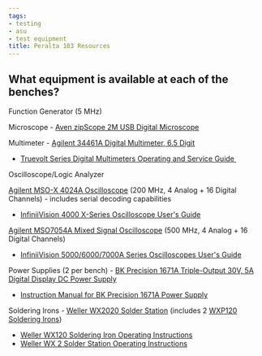 ```yaml
---
tags:
- testing
- asu
- test equipment
title: Peralta 103 Resources
---
```


## What equipment is available at each of the benches?

Function Generator (5 MHz)

Microscope - [Aven zipScope 2M USB Digital Microscope](http://www.aventools.com/avens-complete-product-line/microscopy-and-inspection/digital-microscopes/zipscope/zipscope-2m-usb-digital-microscope#.Vo608TaFk69)

Multimeter - [Agilent 34461A Digital Multimeter, 6.5 Digit](http://www.keysight.com/en/pd-2270273-pn-34461A/digital-multimeter-6-digit-34401a-replacement-truevolt-dmm?nid=-536902435.1058513.00&cc=US&lc=eng)

-   [Truevolt Series Digital Multimeters Operating and Service Guide ](http://literature.cdn.keysight.com/litweb/pdf/34460-90901.pdf?id=2345839)

Oscilloscope/Logic Analyzer

[Agilent MSO-X 4024A Oscilloscope](http://www.keysight.com/en/pd-2192199-pn-MSOX4024A/oscilloscope-200-mhz-4-16-channels?nid=-33095.1036880&cc=US&lc=eng) (200 MHz, 4 Analog + 16 Digital Channels) - includes serial decoding capabilities

-   [InfiniiVision 4000 X-Series Oscilloscope User's Guide](http://literature.cdn.keysight.com/litweb/pdf/54709-97037.pdf?id=2265134)

[Agilent MSO7054A Mixed Signal Oscilloscope](http://www.keysight.com/en/pd-1293640-pn-MSO7054A/mixed-signal-oscilloscope-500-mhz-4-analog-plus-16-digital-channels?cc=US&lc=eng) (500 MHz, 4 Analog + 16 Digital Channels)

-   [InfiniiVision 5000/6000/7000A Series Oscilloscopes User's Guide](http://literature.cdn.keysight.com/litweb/pdf/54695-97026.pdf?id=1378203)

Power Supplies (2 per bench) - [BK Precision 1671A Triple-Output 30V, 5A Digital Display DC Power Supply](http://www.bkprecision.com/products/power-supplies/1671A-triple-output-30v-5a-digital-display-dc-power-supply.html)

-   [Instruction Manual for BK Precision 1671A Power Supply](https://bkpmedia.s3.amazonaws.com/downloads/manuals/en-us/1671A_manual.pdf)

Soldering Irons - [Weller WX2020 Solder Station](http://www.weller-toolsus.com/soldering/systems/wx-series/weller-wx2020-solder-station-2x-wxp120-wdh-10-120v.html) (includes 2 [WXP120 Soldering Irons](http://www.weller-toolsus.com/soldering/irons/wx-series/weller-t0052920199-wxp-120-soldering-iron-120w-1-6m.html))

-   [Weller WX120 Soldering Iron Operating Instructions](http://www.weller-toolsus.com/MagentoShare/media/mannuals/WXP%20120_OI.pdf)
-   [Weller WX 2 Solder Station Operating Instructions](http://www.weller-toolsus.com/MagentoShare/media/mannuals/WX%202_OI.pdf)
